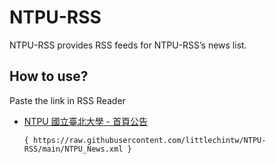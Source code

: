 # NTPU-RSS
NTPU-RSS provides RSS feeds for NTPU-RSS’s news list.

## How to use?
Paste the link in RSS Reader

  - [NTPU 國立臺北大學 - 首頁公告](https://new.ntpu.edu.tw/news)
    
    ```
    { https://raw.githubusercontent.com/littlechintw/NTPU-RSS/main/NTPU_News.xml }
    ```
